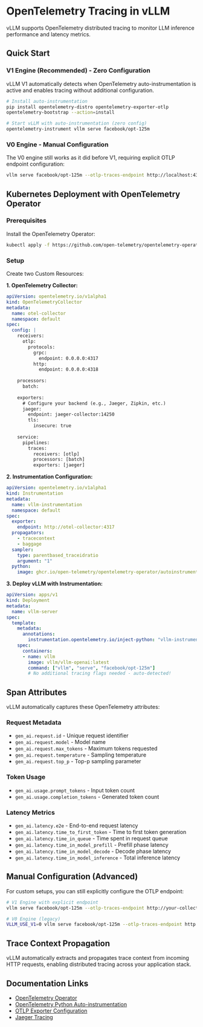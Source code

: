 # OpenTelemetry Tracing in vLLM

vLLM supports OpenTelemetry distributed tracing to monitor LLM inference performance and latency metrics.

## Quick Start

### V1 Engine (Recommended) - Zero Configuration

vLLM V1 automatically detects when OpenTelemetry auto-instrumentation is active and enables tracing without additional configuration.

```bash
# Install auto-instrumentation
pip install opentelemetry-distro opentelemetry-exporter-otlp
opentelemetry-bootstrap --action=install

# Start vLLM with auto-instrumentation (zero config)
opentelemetry-instrument vllm serve facebook/opt-125m
```

### V0 Engine - Manual Configuration

The V0 engine still works as it did before V1, requiring explicit OTLP endpoint configuration:

```bash
vllm serve facebook/opt-125m --otlp-traces-endpoint http://localhost:4317
```

## Kubernetes Deployment with OpenTelemetry Operator

### Prerequisites

Install the OpenTelemetry Operator:
```bash
kubectl apply -f https://github.com/open-telemetry/opentelemetry-operator/releases/latest/download/opentelemetry-operator.yaml
```

### Setup

Create two Custom Resources:

**1. OpenTelemetry Collector:**
```yaml
apiVersion: opentelemetry.io/v1alpha1
kind: OpenTelemetryCollector
metadata:
  name: otel-collector
  namespace: default
spec:
  config: |
    receivers:
      otlp:
        protocols:
          grpc:
            endpoint: 0.0.0.0:4317
          http:
            endpoint: 0.0.0.0:4318
    
    processors:
      batch:
    
    exporters:
      # Configure your backend (e.g., Jaeger, Zipkin, etc.)
      jaeger:
        endpoint: jaeger-collector:14250
        tls:
          insecure: true
    
    service:
      pipelines:
        traces:
          receivers: [otlp]
          processors: [batch]
          exporters: [jaeger]
```

**2. Instrumentation Configuration:**
```yaml
apiVersion: opentelemetry.io/v1alpha1
kind: Instrumentation
metadata:
  name: vllm-instrumentation
  namespace: default
spec:
  exporter:
    endpoint: http://otel-collector:4317
  propagators:
    - tracecontext
    - baggage
  sampler:
    type: parentbased_traceidratio
    argument: "1"
  python:
    image: ghcr.io/open-telemetry/opentelemetry-operator/autoinstrumentation-python:latest
```

**3. Deploy vLLM with Instrumentation:**
```yaml
apiVersion: apps/v1
kind: Deployment
metadata:
  name: vllm-server
spec:
  template:
    metadata:
      annotations:
        instrumentation.opentelemetry.io/inject-python: "vllm-instrumentation"
    spec:
      containers:
      - name: vllm
        image: vllm/vllm-openai:latest
        command: ["vllm", "serve", "facebook/opt-125m"]
        # No additional tracing flags needed - auto-detected!
```

## Span Attributes

vLLM automatically captures these OpenTelemetry attributes:

### Request Metadata
- `gen_ai.request.id` - Unique request identifier
- `gen_ai.request.model` - Model name
- `gen_ai.request.max_tokens` - Maximum tokens requested
- `gen_ai.request.temperature` - Sampling temperature
- `gen_ai.request.top_p` - Top-p sampling parameter

### Token Usage
- `gen_ai.usage.prompt_tokens` - Input token count
- `gen_ai.usage.completion_tokens` - Generated token count

### Latency Metrics
- `gen_ai.latency.e2e` - End-to-end request latency
- `gen_ai.latency.time_to_first_token` - Time to first token generation
- `gen_ai.latency.time_in_queue` - Time spent in request queue
- `gen_ai.latency.time_in_model_prefill` - Prefill phase latency
- `gen_ai.latency.time_in_model_decode` - Decode phase latency
- `gen_ai.latency.time_in_model_inference` - Total inference latency

## Manual Configuration (Advanced)

For custom setups, you can still explicitly configure the OTLP endpoint:

```bash
# V1 Engine with explicit endpoint
vllm serve facebook/opt-125m --otlp-traces-endpoint http://your-collector:4317

# V0 Engine (legacy)
VLLM_USE_V1=0 vllm serve facebook/opt-125m --otlp-traces-endpoint http://your-collector:4317
```

## Trace Context Propagation

vLLM automatically extracts and propagates trace context from incoming HTTP requests, enabling distributed tracing across your application stack.

## Documentation Links

- [OpenTelemetry Operator](https://opentelemetry.io/docs/kubernetes/operator/)
- [OpenTelemetry Python Auto-instrumentation](https://opentelemetry.io/docs/languages/python/automatic/)
- [OTLP Exporter Configuration](https://opentelemetry.io/docs/specs/otlp/)
- [Jaeger Tracing](https://www.jaegertracing.io/docs/getting-started/)